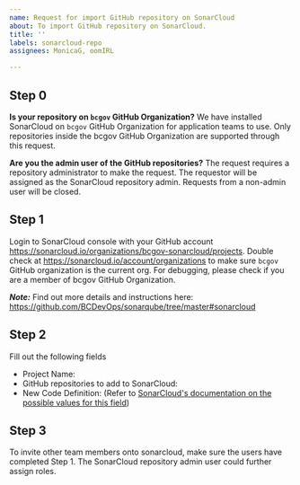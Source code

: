 ```yaml
---
name: Request for import GitHub repository on SonarCloud
about: To import GitHub repository on SonarCloud.
title: ''
labels: sonarcloud-repo
assignees: MonicaG, oomIRL

---
```


## Step 0
**Is your repository on `bcgov` GitHub Organization?**
We have installed SonarCloud on `bcgov` GitHub Organization for application teams to use. Only repositories inside the bcgov GitHub Organization are supported through this request.

**Are you the admin user of the GitHub repositories?**
The request requires a repository administrator to make the request. The requestor will be assigned as the SonarCloud repository admin. Requests from a non-admin user will be closed.

## Step 1
Login to SonarCloud console with your GitHub account https://sonarcloud.io/organizations/bcgov-sonarcloud/projects. Double check at https://sonarcloud.io/account/organizations to make sure `bcgov` GitHub organization is the current org. For debugging, please check if you are a member of bcgov GitHub Organization.

***Note:*** Find out more details and instructions here: https://github.com/BCDevOps/sonarqube/tree/master#sonarcloud


## Step 2
Fill out the following fields

* Project Name: 
* GitHub repositories to add to SonarCloud:
* New Code Definition: (Refer to [SonarCloud's documentation on the possible values for this field](https://docs.sonarcloud.io/improving/new-code-definition/))



## Step 3
To invite other team members onto sonarcloud, make sure the users have completed Step 1. The SonarCloud repository admin user could further assign roles.
